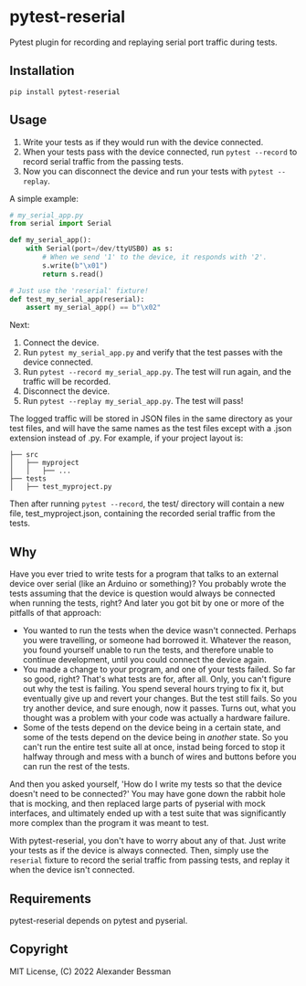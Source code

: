 # pytest-reserial

Pytest plugin for recording and replaying serial port traffic during tests.

## Installation

`pip install pytest-reserial`

## Usage

1.  Write your tests as if they would run with the device connected.
2.  When your tests pass with the device connected, run `pytest --record` to record serial traffic 
    from the passing tests.
3.  Now you can disconnect the device and run your tests with `pytest --replay`.

A simple example:

```python
# my_serial_app.py
from serial import Serial

def my_serial_app():
    with Serial(port=/dev/ttyUSB0) as s:
        # When we send '1' to the device, it responds with '2'.
        s.write(b"\x01")
        return s.read()

# Just use the 'reserial' fixture!
def test_my_serial_app(reserial):
    assert my_serial_app() == b"\x02"
```

Next:

1.  Connect the device.
2.  Run `pytest my_serial_app.py` and verify that the test passes with the device connected.
3.  Run `pytest --record my_serial_app.py`. The test will run again, and the traffic will be recorded.
4.  Disconnect the device.
5.  Run `pytest --replay my_serial_app.py`. The test will pass!

The logged traffic will be stored in JSON files in the same directory as your test files, and will have the same names as the test files except with a .json extension instead of .py. For example, if your project layout is:

```
├── src
│   ├── myproject
│   │   ├── ...
├── tests
│   ├── test_myproject.py
```

Then after running `pytest --record`, the test/ directory will contain a new file, test_myproject.json, containing the recorded serial traffic from the tests.

## Why

Have you ever tried to write tests for a program that talks to an external device over serial (like an Arduino or something)? You probably wrote the tests assuming that the device is question would always be connected when running the tests, right? And later you got bit by one or more of the pitfalls of that approach:

-  You wanted to run the tests when the device wasn't connected. Perhaps you were travelling, or
   someone had borrowed it. Whatever the reason, you found yourself unable to run the tests, and
   therefore unable to continue development, until you could connect the device again.
-  You made a change to your program, and one of your tests failed. So far so good, right? That's
   what tests are for, after all. Only, you can't figure out why the test is failing. You spend
   several hours trying to fix it, but eventually give up and revert your changes.
   But the test still fails.
   So you try another device, and sure enough, now it passes. Turns out, what you thought was a
   problem with your code was actually a hardware failure.
-  Some of the tests depend on the device being in a certain state, and some of the tests depend on
   the device being in *another* state. So you can't run the entire test suite all at once, instad
   being forced to stop it halfway through and mess with a bunch of wires and buttons before you can
   run the rest of the tests.
   
And then you asked yourself, 'How do I write my tests so that the device doesn't need to be connected?' You may have gone down the rabbit hole that is mocking, and then replaced large parts of pyserial with mock interfaces, and ultimately ended up with a test suite that was significantly more complex than the program it was meant to test.

With pytest-reserial, you don't have to worry about any of that. Just write your tests as if the device is always connected. Then, simply use the `reserial` fixture to record the serial traffic from passing tests, and replay it when the device isn't connected.

## Requirements

pytest-reserial depends on pytest and pyserial.

## Copyright

MIT License, (C) 2022 Alexander Bessman
